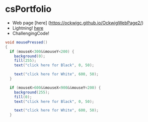 # csPortfolio

* Web page [here] (https://ockwigc.github.io/OckwigWebPage2/)
* Lightning!  [here](https://ockwigc.github.io/lightning2/)
* ChallengingCode!
```Java
void mousePressed()
{   
  if (mouseX<300&&mouseY<200) {
    background(0);
    fill(255);
    text("click here for Black", 0, 50);

    text("click here for White", 600, 50);
  }

  if (mouseX>600&&mouseX<900&&mouseY<200) {
    background(255);
    fill(0);
    text("click here for Black", 0, 50);

    text("click here for White", 600, 50);
  }
  ```
